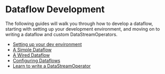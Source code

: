 Dataflow Development
====================

The following guides will walk you through how to develop a dataflow, starting with setting up your development environment, and moving on to writing a dataflow and custom DataStreamOperators.

- [Setting up your dev environment](devEnvironmentSetup.md)
- [A Simple Dataflow](simpleDataflowDev.md)
- [A Wired Dataflow](wireDataflowDev.md)
- [Configuring Dataflows](configuringDataflows.md)
- [Learn to write a DataStreamOperator](../operator-dev-guide.md)